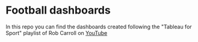 # Football dashboards

In this repo you can find the dashboards created following the "Tableau for Sport" playlist of Rob Carroll on [YouTube](https://www.youtube.com/watch?v=BcGRl6PE3Ss&list=PLchE8bhmmIxK94imJ4QZncXrbld_NGoiW)
